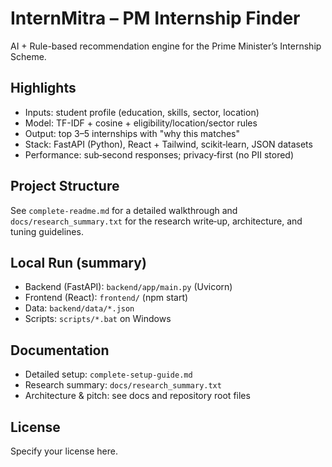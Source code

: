 # InternMitra – PM Internship Finder

AI + Rule-based recommendation engine for the Prime Minister’s Internship Scheme.

## Highlights
- Inputs: student profile (education, skills, sector, location)
- Model: TF-IDF + cosine + eligibility/location/sector rules
- Output: top 3–5 internships with "why this matches"
- Stack: FastAPI (Python), React + Tailwind, scikit‑learn, JSON datasets
- Performance: sub‑second responses; privacy‑first (no PII stored)

## Project Structure
See `complete-readme.md` for a detailed walkthrough and `docs/research_summary.txt` for the research write‑up, architecture, and tuning guidelines.

## Local Run (summary)
- Backend (FastAPI): `backend/app/main.py` (Uvicorn)
- Frontend (React): `frontend/` (npm start)
- Data: `backend/data/*.json`
- Scripts: `scripts/*.bat` on Windows

## Documentation
- Detailed setup: `complete-setup-guide.md`
- Research summary: `docs/research_summary.txt`
- Architecture & pitch: see docs and repository root files

## License
Specify your license here.

